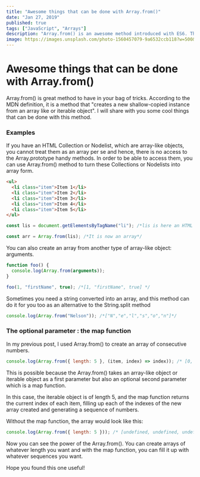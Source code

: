 ```yaml
---
title: "Awesome things that can be done with Array.from()"
date: "Jan 27, 2019"
published: true
tags: ["JavaScript", "Arrays"]
description: "Array.from() is an awesome method introduced with ES6. This post includes practical examples of how I use it."
image: https://images.unsplash.com/photo-1560457079-9a6532ccb118?w=500&auto=format&fit=crop&q=60&ixlib=rb-4.0.3&ixid=M3wxMjA3fDB8MHxzZWFyY2h8MzJ8fGNvbXB1dGVyfGVufDB8fDB8fHww%3D/300-200
---
```


# Awesome things that can be done with Array.from()

Array.from() is great method to have in your bag of tricks. According to the MDN definition, it is a method that "creates a new shallow-copied instance from an array like or iterable object". I will share with you some cool things that can be done with this method.

### Examples

If you have an HTML Collection or Nodelist, which are array-like objects, you cannot treat them as an array per se and hence, there is no access to the Array.prototype handy methods. In order to be able to access them, you can use Array.from() method to turn these Collections or Nodelists into array form.

```html
<ul>
  <li class="item">Item 1</li>
  <li class="item">Item 2</li>
  <li class="item">Item 3</li>
  <li class="item">Item 4</li>
  <li class="item">Item 5</li>
</ul>
```

```js
const lis = document.getElementsByTagName("li"); /*lis is here an HTML collection*/

const arr = Array.from(lis); /*It is now an array*/
```

You can also create an array from another type of array-like object: arguments.

```js
function foo() {
  console.log(Array.from(arguments));
}

foo(1, "firstName", true); /*[1, "firstName", true] */
```

Sometimes you need a string converted into an array, and this method can do it for you too as an alternative to the String.split method

```js
console.log(Array.from("Nelson")); /*["N","e","l","s","o","n"]*/
```

### The optional parameter : the map function

In my previous post, I used Array.from() to create an array of consecutive numbers.

```js
console.log(Array.from({ length: 5 }, (item, index) => index)); /* [0, 1, 2, 3, 4] */
```

This is possible because the Array.from() takes an array-like object or iterable object as a first parameter but also an optional second parameter which is a map function.

In this case, the iterable object is of length 5, and the map function returns the current index of each item, filling up each of the indexes of the new array created and generating a sequence of numbers.

Without the map function, the array would look like this:

```js
console.log(Array.from({ length: 5 })); /* [undefined, undefined, undefined, undefined, undefined] */
```

Now you can see the power of the Array.from(). You can create arrays of whatever length you want and with the map function, you can fill it up with whatever sequences you want.

Hope you found this one useful!
